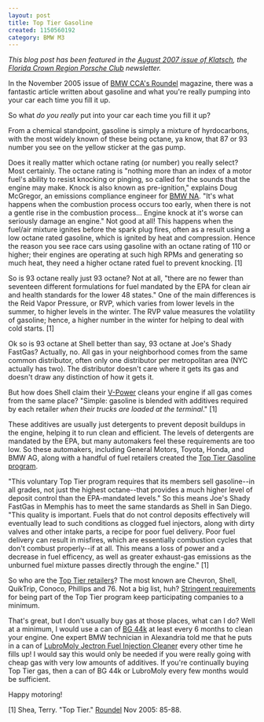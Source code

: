 ```yaml
--- 
layout: post
title: Top Tier Gasoline
created: 1150560192
category: BMW M3
---
```

<em>This blog post has been featured in the <a href="http://www.pcafcr.org/klatsch/2007/Klatsch_newsletter_Aug_07_v3.pdf">August 2007 issue of Klatsch</a>, the  <a href="http://www.pcafcr.org/">Florida Crown Region Porsche Club</a> newsletter.</em>

In the November 2005 issue of <a href="http://www.bmwcca.org/members/am/template.cfm?section=roundel">BMW CCA's Roundel</a> magazine, there was a fantastic article written about gasoline and what you're really pumping into your car each time you fill it up. 

So what <em>do you really</em> put into your car each time you fill it up?

From a chemical standpoint, gasoline is simply a mixture of hyrdocarbons, with the most widely known of these being octane, ya know, that 87 or 93 number you see on the yellow sticker at the gas pump. 

Does it really matter which octane rating (or number) you really select? Most certainly. The octane rating is "nothing more than an index of a motor fuel's ability to resist knocking or pinging, so called for the sounds that the engine may make. Knock is also known as pre-ignition," explains Doug McGregor, an emissions compliance engineer for <a href="http://www.bmwusa.com/">BMW NA</a>. "It's what happens when the combustion process occurs too early, when there is not a gentle rise in the combustion process... Engine knock at it's worse can seriously damage an engine." Not good at all! This happens when the fuel/air mixture ignites before the spark plug fires, often as a result using a low octane rated gasoline, which is ignited by heat and compression. Hence the reason you see race cars using gasoline with an octane rating of 110 or higher; their engines are operating at such high RPMs and generating so much heat, they need a higher octane rated fuel to prevent knocking. [1]

So is 93 octane really just 93 octane? Not at all, "there are no fewer than seventeen different formulations for fuel mandated by the EPA for clean air and health standards for the lower 48 states." One of the main differences is the Reid Vapor Pressure, or RVP, which varies from lower levels in the summer, to higher levels in the winter. The RVP value measures the volatility of gasoline; hence, a higher number in the winter for helping to deal with cold starts. [1]

Ok so is 93 octane at Shell better than say, 93 octane at Joe's Shady FastGas? Actually, no. All gas in your neighborhood comes from the same common distributor, often only one distributor per metropolitan area (NYC actually has two). The distributor doesn't care where it gets its gas and doesn't draw any distinction of how it gets it.

But how does Shell claim their <a href="http://www.shell.com/us/vpower/">V-Power</a> cleans your engine if all gas comes from the same place? "Simple: gasoline is blended with additives required by each retailer <em>when their trucks are loaded at the terminal</em>." [1]

These additives are usually just detergents to prevent deposit buildups in the engine, helping it to run clean and efficient. The levels of detergents are mandated by the EPA, but many automakers feel these requirements are too low. So these automakers, including General Motors, Toyota, Honda, and BMW AG, along with a handful of fuel retailers created the <a href="http://www.toptiergas.com/">Top Tier Gasoline program</a>.

"This voluntary Top Tier program requires that its members sell gasoline--in all grades, not just the highest octane--that provides a much higher level of deposit control than the EPA-mandated levels." So this means Joe's Shady FastGas in Memphis has to meet the same standards as Shell in San Diego. "This quality is important. Fuels that do not control deposits effectively will eventually lead to such conditions as clogged fuel injectors, along with dirty valves and other intake parts, a recipe for poor fuel delivery. Poor fuel delivery can result in misfires, which are essentially combustion cycles that don't combust properly--if at all. This means a loss of power and a decrease in fuel efficency, as well as greater exhaust-gas emissions as the unburned fuel mixture passes directly through the engine." [1]

So who are the <a href="http://www.toptiergas.com/retailers.html">Top Tier retailers</a>? The most known are Chevron, Shell, QuikTrip, Conoco, Phillips and 76. Not a big list, huh? <a href="http://www.toptiergas.com/deposit_control.html">Stringent requirements</a> for being part of the Top Tier program keep participating companies to a minimum.

That's great, but I don't usually buy gas at those places, what can I do? Well at a minimum, I would use a can of <a href="http://www.bgprod.com/products/fuelair.html">BG 44k</a> at least every 6 months to clean your engine. One expert BMW technician in Alexandria told me that he puts in a can of <a href="http://www.forparts.com/fluids.htm">LubroMoly Jectron Fuel Injection Cleaner</a> every other time he fills up! I would say this would only be needed if you were really going with cheap gas with very low amounts of additives. If you're continually buying Top Tier gas, then a can of BG 44k or LubroMoly every few months would be sufficient.

Happy motoring!


[1] Shea, Terry. "Top Tier." <a href="http://www.bmwcca.org/members/am/template.cfm?section=roundel">Roundel</a> Nov 2005: 85-88.
